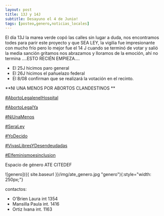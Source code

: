 ```yaml
---
layout: post
title: 13J y 14J
subtitle: Desayuno el 4 de Junio!
tags: [posteo,genero,noticias_locales]
---
```



El día 13J la marea verde copó las calles sin lugar a duda, nos encontramos todes para parir este proyecto y que SEA LEY, la vigilia fue impresionante con mucho frío pero lo mejor fue el 14 J cuando se terminó de votar y salió la media sanción gritamos nos abrazamos y lloramos de la emoción, ahí no termina ....ESTO RECIÉN EMPIEZA....

  - El 25J hicimos paro general
  - El 26J hicimos el pañuelazo federal
  - El 8/08 confirman que se realizará la votación en el recinto.


**NI UNA MENOS POR ABORTOS CLANDESTINOS **


[#AbortoLegalenelHospital](https://twitter.com/hashtag/AbortoLegalenelHospital)

[#AbortoLegalYa](https://twitter.com/hashtag/AbortoLegalYa)

[#NiUnaMenos](https://twitter.com/hashtag/NiUnaMenos)

[#SeraLey](https://twitter.com/hashtag/SeraLey)

[#YoDecido](https://twitter.com/hashtag/YoDecido)

[#VivasLibresYDesendeudadas](https://twitter.com/hashtag/VivasLibresYDesendeudadas)

[#Elfeminismoesinclusion](https://twitter.com/hashtag/Elfeminismoesinclusion)



Espacio de género ATE CITEDEF

![genero]({{ site.baseurl }}/img/ate_genero.jpg "genero"){:style="width: 250px;"}


contactos:
  - O'Brien Laura int 1354
  - Mansilla Paula  int. 1416
  - Ortiz Ivana int. 1163
